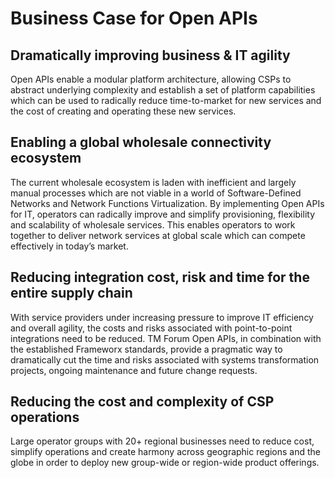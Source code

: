 # Business Case for Open APIs
## Dramatically improving business & IT agility
Open APIs enable a modular platform architecture, allowing CSPs to abstract underlying complexity and establish a set of platform capabilities which can be used to radically reduce time-to-market for new services and the cost of creating and operating these new services.

## Enabling a global wholesale connectivity ecosystem
The current wholesale ecosystem is laden with inefficient and largely manual processes which are not viable in a world of Software-Defined Networks and Network Functions Virtualization. By implementing Open APIs for IT, operators can radically improve and simplify provisioning, flexibility and scalability of wholesale services. This enables operators to work together to deliver network services at global scale which can compete effectively in today’s market.

## Reducing integration cost, risk and time for the entire supply chain
With service providers under increasing pressure to improve IT efficiency and overall agility, the costs and risks associated with point-to-point integrations need to be reduced. TM Forum Open APIs, in combination with the established Frameworx standards, provide a pragmatic way to dramatically cut the time and risks associated with systems transformation projects, ongoing maintenance and future change requests.

## Reducing the cost and complexity of CSP operations
Large operator groups with 20+ regional businesses need to reduce cost, simplify operations and create harmony across geographic regions and the globe in order to deploy new group-wide or region-wide product offerings.
